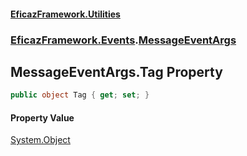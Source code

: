 #### [EficazFramework.Utilities](EficazFrameworkUtilities.md 'EficazFramework Utilities')
### [EficazFramework.Events](EficazFrameworkUtilities.md#EficazFramework.Events 'EficazFramework.Events').[MessageEventArgs](EficazFramework.Events/MessageEventArgs.md 'EficazFramework.Events.MessageEventArgs')

## MessageEventArgs.Tag Property

```csharp
public object Tag { get; set; }
```

#### Property Value
[System.Object](https://docs.microsoft.com/en-us/dotnet/api/System.Object 'System.Object')